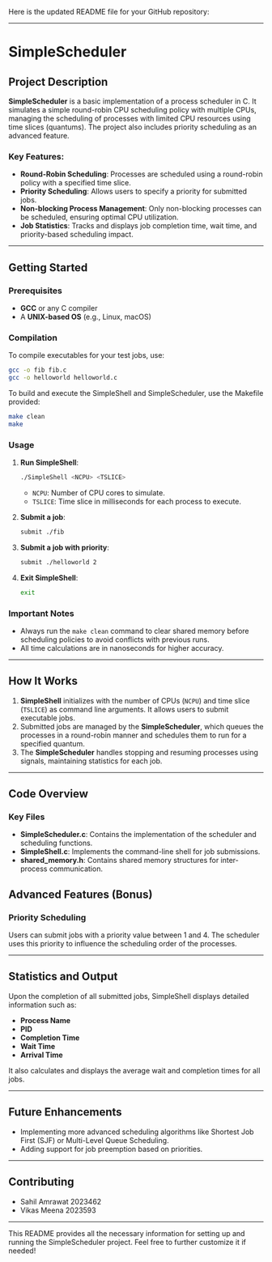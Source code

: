 Here is the updated README file for your GitHub repository:

---

# SimpleScheduler

## Project Description

**SimpleScheduler** is a basic implementation of a process scheduler in C. It simulates a simple round-robin CPU scheduling policy with multiple CPUs, managing the scheduling of processes with limited CPU resources using time slices (quantums). The project also includes priority scheduling as an advanced feature.

### Key Features:
- **Round-Robin Scheduling**: Processes are scheduled using a round-robin policy with a specified time slice.
- **Priority Scheduling**: Allows users to specify a priority for submitted jobs.
- **Non-blocking Process Management**: Only non-blocking processes can be scheduled, ensuring optimal CPU utilization.
- **Job Statistics**: Tracks and displays job completion time, wait time, and priority-based scheduling impact.

---

## Getting Started

### Prerequisites

- **GCC** or any C compiler
- A **UNIX-based OS** (e.g., Linux, macOS)

### Compilation

To compile executables for your test jobs, use:
```bash
gcc -o fib fib.c
gcc -o helloworld helloworld.c
```

To build and execute the SimpleShell and SimpleScheduler, use the Makefile provided:

```bash
make clean
make
```

### Usage

1. **Run SimpleShell**:
   ```bash
   ./SimpleShell <NCPU> <TSLICE>
   ```

   - `NCPU`: Number of CPU cores to simulate.
   - `TSLICE`: Time slice in milliseconds for each process to execute.

2. **Submit a job**:
   ```bash
   submit ./fib
   ```

3. **Submit a job with priority**:
   ```bash
   submit ./helloworld 2
   ```

4. **Exit SimpleShell**:
   ```bash
   exit
   ```

### Important Notes

- Always run the `make clean` command to clear shared memory before scheduling policies to avoid conflicts with previous runs.
- All time calculations are in nanoseconds for higher accuracy.

---

## How It Works

1. **SimpleShell** initializes with the number of CPUs (`NCPU`) and time slice (`TSLICE`) as command line arguments. It allows users to submit executable jobs.
2. Submitted jobs are managed by the **SimpleScheduler**, which queues the processes in a round-robin manner and schedules them to run for a specified quantum.
3. The **SimpleScheduler** handles stopping and resuming processes using signals, maintaining statistics for each job.

---

## Code Overview

### Key Files

- **SimpleScheduler.c**: Contains the implementation of the scheduler and scheduling functions.
- **SimpleShell.c**: Implements the command-line shell for job submissions.
- **shared_memory.h**: Contains shared memory structures for inter-process communication.

## Advanced Features (Bonus)

### Priority Scheduling

Users can submit jobs with a priority value between 1 and 4. The scheduler uses this priority to influence the scheduling order of the processes.

---

## Statistics and Output

Upon the completion of all submitted jobs, SimpleShell displays detailed information such as:

- **Process Name**
- **PID**
- **Completion Time**
- **Wait Time**
- **Arrival Time**

It also calculates and displays the average wait and completion times for all jobs.

---

## Future Enhancements

- Implementing more advanced scheduling algorithms like Shortest Job First (SJF) or Multi-Level Queue Scheduling.
- Adding support for job preemption based on priorities.

---

## Contributing

- Sahil Amrawat 2023462
- Vikas Meena 2023593

---

This README provides all the necessary information for setting up and running the SimpleScheduler project. Feel free to further customize it if needed!
